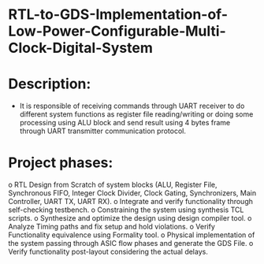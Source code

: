 # RTL-to-GDS-Implementation-of-Low-Power-Configurable-Multi-Clock-Digital-System

# Description:
- It is responsible of receiving commands through UART receiver to do different system functions as register file reading/writing or doing some processing using ALU block and send result using 4 bytes frame through UART transmitter communication protocol.
# Project phases:
o	RTL Design from Scratch of system blocks (ALU, Register File, Synchronous FIFO, Integer Clock Divider, Clock Gating, Synchronizers, Main Controller, UART TX, UART RX).
o	Integrate and verify functionality through self-checking testbench.
o	Constraining the system using synthesis TCL scripts.
o	Synthesize and optimize the design using design compiler tool.
o	Analyze Timing paths and fix setup and hold violations.
o	Verify Functionality equivalence using Formality tool.
o	Physical implementation of the system passing through ASIC flow phases and generate the GDS File.
o	Verify functionality post-layout considering the actual delays.
